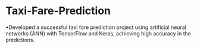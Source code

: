 # Taxi-Fare-Prediction
•Developed a successful taxi fare prediction project using artificial neural networks (ANN) with TensorFlow and Keras, achieving high accuracy in the predictions.
